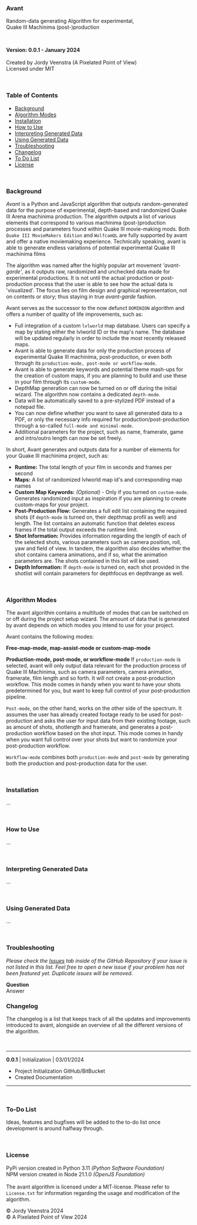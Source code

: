 ### Avant
Random-data generating Algorithm for experimental,<br>
Quake III Machinima (post-)production
<br/>


<br/>

**Version: 0.0.1 - January 2024**
<br/><br/>
Created by Jordy Veenstra (A Pixelated Point of View)<br/>
Licensed under MIT

<br/>

### Table of Contents

* [Background](#background)
* [Algorithm Modes](#algorithm-modes)
* [Installation](#installation)
* [How to Use](#how-to-use)
* [Interpreting Generated Data](#interpreting-generated-data)
* [Using Generated Data](#using-generated-data)
* [Troubleshooting](#troubleshooting)
* [Changelog](#changelog)
* [To Do List](#to-do-list)
* [License](#license)

<br/>

### Background
*Avant* is a Python and JavaScript algorithm that outputs random-generated data for the purpose of experimental, depth-based and randomized Quake III Arena machinima production. The algorithm outputs a list of various elements that correspond to various machinima (post-)production processes and parameters found within Quake III movie-making mods. Both `Quake III MovieMakers Edition` and `WolfcamQL` are fully supported by avant and offer a native moviemaking experience. Technically speaking, avant is able to generate endless variations of potential experimental Quake III machinima films

The algorithm was named after the highly popular art movement *'avant-garde'*, as it outputs raw, randomized and unchecked data made for experimental productions. It is not until the actual production or post-production process that the user is able to see how the actual data is 'visualized'. The focus lies on film design and graphical representation, not on contents or story; thus staying in true *avant-garde* fashion.

Avant serves as the successor to the now defunct `DOMINION` algorithm and offers a number of quality of life improvements, such as:

* Full integration of a custom `lvlworld` map database. Users can specify a map by stating either the lvlworld ID or the map's name. The database will be updated regularly in order to include the most recently released maps.
* Avant is able to generate data for only the production process of experimental Quake III machinima, post-production, or even both through its `production-mode, post-mode or workflow-mode`.
* Avant is able to generate keywords and potential theme mash-ups for the creation of custom maps, if you are planning to build and use these in your film through its `custom-mode`.
* DepthMap generation can now be turned on or off during the initial wizard. The algorithm now contains a dedicated `depth-mode`.
* Data will be automatically saved to a pre-stylized PDF instead of a notepad file.
* You can now define whether you want to save all generated data to a PDF, or only the necessary info required for production/post-production through a so-called `full-mode and minimal-mode`.
* Additional parameters for the project, such as name, framerate, game and intro/outro length can now be set freely.

In short, Avant generates and outputs data for a number of elements for your Quake III machinima project, such as:
* **Runtime:** The total length of your film in seconds and frames per second
* **Maps:** A list of randomized lvlworld map id's and corresponding map names
* **Custom Map Keywords:** *(Optional)* - Only if you turned on `custom-mode`. Generates randomized input as inspiration if you are planning to create custom-maps for your project.
* **Post-Production Flow:** Generates a full edit list containing the required shots (if `depth-mode` is turned on, their depthmap profil as well) and length. The list contains an automatic function that deletes excess frames if the total output exceeds the runtime limit.
* **Shot Information:** Provides information regarding the length of each of the selected shots, various parameters such as camera position, roll, yaw and field of view. In tandem, the algorithm also decides whether the shot contains camera animations, and if so, what the animation parameters are. The shots contained in this list will be used.
* **Depth Information:** If `depth-mode` is turned on, each shot provided in the shotlist will contain parameters for depthfocus en depthrange as well.

<br/>

### Algorithm Modes
The avant algorithm contains a multitude of modes that can be switched on or off during the project setup wizard. The amount of data that is generated by avant depends on which modes you intend to use for your project. 

Avant contains the following modes:

**Free-map-mode, map-assist-mode or custom-map-mode**

**Production-mode, post-mode, or workflow-mode**
If `production-mode` is selected, avant will only output data relevant for the production process of Quake III Machinima, such as camera parameters, camera animation, framerate, film length and so forth. It will not create a post-production workflow. This mode comes in handy when you want to have your shots predetermined for you, but want to keep full control of your post-production pipeline.

`Post-mode`, on the other hand, works on the other side of the spectrum. It assumes the user has already created footage ready to be used for post-production and asks the user for input data from their existing footage, such as amount of shots, shotlength and framerate, and generates a post-production workflow based on the shot input. This mode comes in handy when you want full control over your shots but want to randomize your post-production workflow.

`Workflow-mode` combines both `production-mode` and `post-mode` by generating both the production and post-production data for the user. 


<br/>

### Installation
...

<br/>

### How to Use
...

<br/>

### Interpreting Generated Data
...

<br/>

### Using Generated Data
...

<br/>

### Troubleshooting
*Please check the [Issues](https://github.com/jiyorude/avant/issues) tab inside of the GitHub Repository if your issue is not listed in this list. Feel free to open a new issue if your problem has not been featured yet. Duplicate issues will be removed.*

**Question** <br/>
Answer
<br/>

### Changelog
The changelog is a list that keeps track of all the updates and improvements introduced to avant, alongside an overview of all the different versions of the algorithm.

<br/>

----
**0.0.1** | Initialization | 03/01/2024 <br/>
* Project Initialization GitHub/BitBucket
* Created Documentation
----

<br>

### To-Do List
Ideas, features and bugfixes will be added to the to-do list once development is around halfway through.

<br/>

### License
PyPi version created in Python 3.11 *(Python Software Foundation)*<br>
NPM version created in Node 21.1.0 *(OpenJS Foundation)*<br/><br/>
The avant algorithm is licensed under a MIT-license. Please refer to `License.txt` for information regarding the usage and modification of the algorithm.

&copy; Jordy Veenstra 2024 <br>
&copy; A Pixelated Point of View 2024